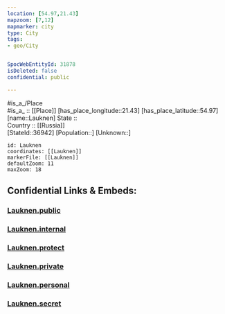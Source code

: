 ```yaml
---
location: [54.97,21.43] 
mapzoom: [7,12] 
mapmarker: city 
type: City
tags:
- geo/City


SpocWebEntityId: 31878
isDeleted: false
confidential: public

---
```

#is_a_/Place  
#is_a_ :: [[Place]] 
[has_place_longitude::21.43] 
[has_place_latitude::54.97] 
[name::Lauknen] 
State ::  
Country :: [[Russia]]  
[StateId::36942] 
[Population::] 
[Unknown::] 


```leaflet
id: Lauknen
coordinates: [[Lauknen]] 
markerFile: [[Lauknen]] 
defaultZoom: 11 
maxZoom: 18
```


## Confidential Links & Embeds: 

### [Lauknen.public](/_public/\Earth\Continent\Europe\Europe~East\Russia\Russia~NorthWest\Kaliningrad~Oblast\CityLauknen.public.md) 

### [Lauknen.internal](/_internal/\Earth\Continent\Europe\Europe~East\Russia\Russia~NorthWest\Kaliningrad~Oblast\CityLauknen.internal.md) 

### [Lauknen.protect](/_protect/\Earth\Continent\Europe\Europe~East\Russia\Russia~NorthWest\Kaliningrad~Oblast\CityLauknen.protect.md) 

### [Lauknen.private](/_private/\Earth\Continent\Europe\Europe~East\Russia\Russia~NorthWest\Kaliningrad~Oblast\CityLauknen.private.md) 

### [Lauknen.personal](/_personal/\Earth\Continent\Europe\Europe~East\Russia\Russia~NorthWest\Kaliningrad~Oblast\CityLauknen.personal.md) 

### [Lauknen.secret](/_secret/\Earth\Continent\Europe\Europe~East\Russia\Russia~NorthWest\Kaliningrad~Oblast\CityLauknen.secret.md)

